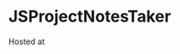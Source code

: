# JSProjectNotesTaker
Hosted at <!-- site published at: https://rahulshah100.github.io/JSProjectNotesTaker/ -->
